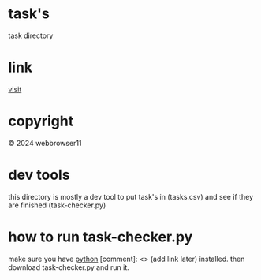 # task's
task directory
# link
[visit](https://github.com/webbrowser11/go-python/tree/main/tasks)
# copyright
© 2024 webbrowser11
# dev tools
this directory is mostly a dev tool to put task's in (tasks.csv) and see if they are finished (task-checker.py)
# how to run task-checker.py
make sure you have [python](example.com) [comment]: <> (add link later) installed. then download task-checker.py and run it.
